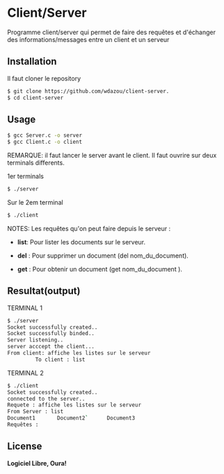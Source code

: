 # Client/Server
Programme client/server qui permet de faire des requêtes et d'échanger des informations/messages entre un client et un serveur

## Installation

Il faut cloner le repository 

```bash
$ git clone https://github.com/wdazou/client-server.
$ cd client-server
```

## Usage
```bash
$ gcc Server.c -o server
$ gcc Client.c -o client
```
REMARQUE: il faut lancer le server avant le client. Il faut ouvrire sur deux terminals differents.

1er terminals

```bash
$ ./server
```
Sur le 2em terminal
```bash
$ ./client
```

NOTES: Les requêtes qu'on peut faire depuis le serveur :

* **list**: Pour lister les documents sur le serveur.
* **del** : Pour supprimer un document (del nom_du_document).

* **get** : Pour obtenir un document (get nom_du_document ).




## Resultat(output)
TERMINAL 1
```bash
$ ./server
Socket successfully created..
Socket successfully binded..
Server listening..
server acccept the client...
From client: affiche les listes sur le serveur
         To client : list
```
TERMINAL 2
```bash
$ ./client
Socket successfully created..
connected to the server..
Requete : affiche les listes sur le serveur
From Server : list
Document1       Document2`      Document3 
Requêtes : 
```

License
----



**Logiciel Libre, Oura!**
